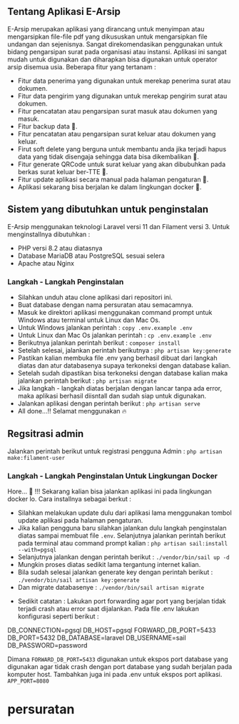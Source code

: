 ## Tentang Aplikasi E-Arsip

E-Arsip merupakan aplikasi yang dirancang untuk menyimpan atau mengarsipkan file-file pdf yang dikususkan untuk mengarsipkan file undangan dan sejenisnya. Sangat direkomendasikan penggunakan untuk bidang pengarsipan surat pada organisasi atau instansi. Aplikasi ini sangat mudah untuk digunakan dan diharapkan bisa digunakan untuk operator arsip disemua usia. Beberapa fitur yang tertanam :

- Fitur data penerima yang digunakan untuk merekap penerima surat atau dokumen.
- Fitur data pengirim yang digunakan untuk merekap pengirim surat atau dokumen.
- Fitur pencatatan atau pengarsipan surat masuk atau dokumen yang masuk.
- Fitur backup data 🚀.
- Fitur pencatatan atau pengarsipan surat keluar atau dokumen yang keluar.
- Firut soft delete yang berguna untuk membantu anda jika terjadi hapus data yang tidak disengaja sehingga data bisa dikembalikan 🚀.
- Fitur generate QRCode untuk surat keluar yang akan dibubuhkan pada berkas surat keluar ber-TTE 🚀.
- Fitur update aplikasi secara manual pada halaman pengaturan 🚀.
- Aplikasi sekarang bisa berjalan ke dalam lingkungan docker 🚀.

## Sistem yang dibutuhkan untuk penginstalan

E-Arsip menggunakan teknologi Laravel versi 11 dan Filament versi 3. Untuk menginstallnya dibutuhkan :

- PHP versi 8.2 atau diatasnya
- Database MariaDB atau PostgreSQL sesuai selera
- Apache atau Nginx

### Langkah - Langkah Penginstalan

- Silahkan unduh atau clone aplikasi dari repositori ini.
- Buat database dengan nama persuratan atau semacamnya.
- Masuk ke direktori aplikasi menggunakan command prompt untuk Windows atau terminal untuk Linux dan Mac Os.
- Untuk Windows jalankan perintah : ```copy .env.example .env```
- Untuk Linux dan Mac Os jalankan perintah : ```cp .env.example .env```
- Berikutnya jalankan perintah berikut : ```composer install```
- Setelah selesai, jalankan perintah berikutnya : ```php artisan key:generate```
- Pastikan kalian membuka file .env yang berhasil dibuat dari langkah diatas dan atur databasenya supaya terkoneksi dengan database kalian.
- Setelah sudah dipastikan bisa terkoneksi dengan database kalian maka jalankan perintah berikut : ```php artisan migrate```
- Jika langkah - langkah diatas berjalan dengan lancar tanpa ada error, maka aplikasi berhasil diisntall dan sudah siap untuk digunakan.
- Jalankan aplikasi dengan perintah berikut :  ```php artisan serve```
- All done...!! Selamat menggunakan 🔥

## Regsitrasi admin

Jalankan perintah berikut untuk registrasi pengguna Admin : ```php artisan make:filament-user```

### Langkah - Langkah Penginstalan Untuk Lingkungan Docker

Hore... 🎉 !!!
Sekarang kalian bisa jalankan aplikasi ini pada lingkungan docker lo. Cara installnya sebagai berkut :

- Silahkan melakukan update dulu dari aplikasi lama menggunakan tombol update aplikasi pada halaman pengaturan.
- Jika kalian pengguna baru silahkan jalankan dulu langkah penginstalan diatas sampai membuat file ```.env```. Selanjutnya jalankan perintah berikut pada terminal atau command prompt kalian :  ```php artisan sail:install --with=pgsql```
- Selanjutnya jalankan dengan perintah berikut : ```./vendor/bin/sail up -d```
- Mungkin proses diatas sedikit lama tergantung internet kalian.
- Bila sudah selesai jalankan generate key dengan perintah berikut : ```./vendor/bin/sail artisan key:generate```
- Dan migrate databasenye : ```./vendor/bin/sail artisan migrate```

* Sedikit catatan :
Lakukan port forwarding agar port yang berjalan tidak terjadi crash atau error saat dijalankan. Pada file .env lakukan konfigurasi seperti berikut :

DB_CONNECTION=pgsql
DB_HOST=pgsql
FORWARD_DB_PORT=5433
DB_PORT=5432
DB_DATABASE=laravel
DB_USERNAME=sail
DB_PASSWORD=password

Dimana ```FORWARD_DB_PORT=5433``` digunakan untuk ekspos port database yang digunakan agar tidak crash dengan port database yang sudah berjalan pada komputer host.
Tambahkan juga ini pada .env untuk ekspos port aplikasi.
```APP_PORT=8080```

# persuratan
